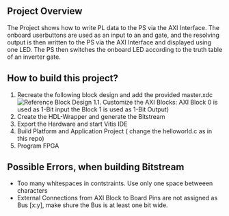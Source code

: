 ## Project Overview
The Project shows how to write PL data to the PS via the AXI Interface.
The onboard userbuttons are used as an input to an and gate, and the resolving output is 
then written to the PS via the AXI Interface and displayed using one LED.
The PS then switches the onboard LED according to the truth table of an inverter gate.

## How to build this project?
1. Recreate the following block design and add the provided master.xdc 
![Reference Block Design](https://github.com/KaiStaud/FPGA/edit/master/ZYNQ_PL_PS/BlockDesign.png)
1.1. Customize the AXI Blocks: AXI Block 0 is used as 1-Bit input the Block 1 is used as 1-Bit Output)
2. Create the HDL-Wrapper and generate the Bitstream
3. Export the Hardware and start Vitis IDE
4. Build Platform and Application Project ( change the helloworld.c as in this repo)
5. Program FPGA

## Possible Errors, when building Bitstream
- Too many whitespaces in contstraints. Use only one space betweeen characters
- External Connections from AXI Block to Board Pins are not assigned as Bus [x:y], make shure the Bus is at least one bit wide.

